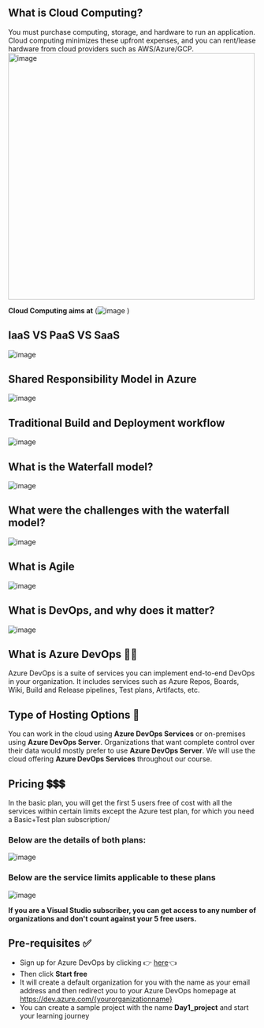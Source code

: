 ## What is Cloud Computing?
You must purchase computing, storage, and hardware to run an application. Cloud computing minimizes these upfront expenses, and you can rent/lease hardware from cloud providers such as AWS/Azure/GCP.
<img src="https://github.com/piyushsachdeva/AzureDevOps-Zero-to-Hero/assets/40286378/d3e3c678-760f-4b3f-bc31-2817634d1de6" alt="image" width=500 height=500 >


**Cloud Computing aims at**
(![image](https://github.com/piyushsachdeva/AzureDevOps-Zero-to-Hero/assets/40286378/05b2bcf2-d8af-4814-a8e0-e2383548a0b0)
)

## IaaS VS PaaS VS SaaS

![image](https://github.com/piyushsachdeva/AzureDevOps-Zero-to-Hero/assets/40286378/19b803a8-45be-4f30-b32f-aa5be6c601d3)

## Shared Responsibility Model in Azure

![image](https://github.com/piyushsachdeva/AzureDevOps-Zero-to-Hero/assets/40286378/fd327641-f690-4d98-963c-8afa823d869a)

## Traditional Build and Deployment workflow

![image](https://github.com/piyushsachdeva/AzureDevOps-Zero-to-Hero/assets/40286378/568ab1d9-dd70-482f-bd39-620e1c24cc01)

## What is the Waterfall model?

![image](https://github.com/piyushsachdeva/AzureDevOps-Zero-to-Hero/assets/40286378/6a6bd063-8586-4911-a9a2-76be3435a659)

## What were the challenges with the waterfall model?

![image](https://github.com/piyushsachdeva/AzureDevOps-Zero-to-Hero/assets/40286378/24157bd9-191a-409a-80fb-7b0474531500)

## What is Agile

![image](https://github.com/piyushsachdeva/AzureDevOps-Zero-to-Hero/assets/40286378/45cbf236-2254-4332-b1a7-3370e5177a77)

## What is DevOps, and why does it matter?

![image](https://github.com/piyushsachdeva/AzureDevOps-Zero-to-Hero/assets/40286378/5e199e8e-15c1-4ba6-8d75-dcf8dd4ce706)


## What is Azure DevOps 🤷‍♂️
Azure DevOps is a suite of services you can implement end-to-end DevOps in your organization. It includes services such as Azure Repos, Boards, Wiki, Build and Release pipelines, Test plans, Artifacts, etc.

## Type of Hosting Options 🚀
You can work in the cloud using **Azure DevOps Services** or on-premises using **Azure DevOps Server**.
Organizations that want complete control over their data would mostly prefer to use **Azure DevOps Server**.
We will use the cloud offering **Azure DevOps Services** throughout our course.

## Pricing 💲💲💲
In the basic plan, you will get the first 5 users free of cost with all the services within certain limits except the Azure test plan, for which you need a Basic+Test plan subscription/

### Below are the details of both plans:
![image](https://github.com/piyushsachdeva/AzureDevOps-Zero-to-Hero/assets/40286378/7db8657f-46ca-499c-b592-7e0049749ce6)

### Below are the service limits applicable to these plans
![image](https://github.com/piyushsachdeva/AzureDevOps-Zero-to-Hero/assets/40286378/2d97555d-efe1-4c46-8d77-ddc48ee90c4b)

**If you are a Visual Studio subscriber, you can get access to any number of organizations and don't count against your 5 free users.**

## Pre-requisites ✅

- Sign up for Azure DevOps by clicking 👉 [here](https://azure.microsoft.com/en-us/products/devops/)👈
- Then click **Start free**
- It will create a default organization for you with the name as your email address and then redirect you to your Azure DevOps homepage at https://dev.azure.com/{yourorganizationname}
- You can create a sample project with the name **Day1_project** and start your learning journey

  
